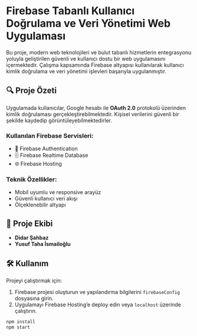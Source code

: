 # Firebase Tabanlı Kullanıcı Doğrulama ve Veri Yönetimi Web Uygulaması

Bu proje, modern web teknolojileri ve bulut tabanlı hizmetlerin entegrasyonu yoluyla geliştirilen güvenli ve kullanıcı dostu bir web uygulamasını içermektedir. Çalışma kapsamında Firebase altyapısı kullanılarak kullanıcı kimlik doğrulama ve veri yönetimi işlevleri başarıyla uygulanmıştır.

## 🔍 Proje Özeti

Uygulamada kullanıcılar, Google hesabı ile **OAuth 2.0** protokolü üzerinden kimlik doğrulaması gerçekleştirebilmektedir. Kişisel verilerini güvenli bir şekilde kaydedip görüntüleyebilmektedirler.

### Kullanılan Firebase Servisleri:
- 🔐 Firebase Authentication
- 🗄️ Firebase Realtime Database
- 🌐 Firebase Hosting

### Teknik Özellikler:
- Mobil uyumlu ve responsive arayüz
- Güvenli kullanıcı veri akışı
- Ölçeklenebilir altyapı

## 👥 Proje Ekibi

- **Didar Şahbaz**  
- **Yusuf Taha İsmailoğlu**

## 🛠️ Kullanım

Projeyi çalıştırmak için:
1. Firebase projesi oluşturun ve yapılandırma bilgilerini `firebaseConfig` dosyasına girin.
2. Uygulamayı Firebase Hosting’e deploy edin veya `localhost` üzerinde çalıştırın.

```bash
npm install
npm start
